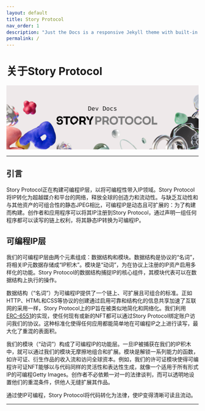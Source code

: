 ```yaml
---
layout: default
title: Story Protocol
nav_order: 1
description: "Just the Docs is a responsive Jekyll theme with built-in search that is easily customizable and hosted on GitHub Pages."
permalink: /
---
```


# 关于Story Protocol

![Story Protocol](/assets/images/sp_main.png)

---
## 引言

Story Protocol正在构建可编程IP层，以将可编程性带入IP领域。Story Protocol将IP转化为超越媒介和平台的网络，释放全球的创造力和流动性。与缺乏互动性和与其他资产的可组合性的静态JPEG相比，可编程IP是动态且可扩展的：为了构建而构建。创作者和应用程序可以将其IP注册到Story Protocol，通过声明一组任何程序都可以读写的链上权利，将其静态IP转换为可编程IP。

## 可编程IP层

我们的可编程IP层由两个元素组成：数据结构和模块。数据结构是协议的“名词”，将相关IP元数据存储成“IP积木”。模块是“动词”，为在协议上注册的IP资产启用多样化的功能。Story Protocol的数据结构捕捉IP的核心组件，其模块代表可以在数据结构上执行的操作。

数据结构（“名词”）为可编程IP提供了一个链上、可扩展且可组合的标准。正如HTTP、HTML和CSS等协议的创建通过启用可靠和结构化的信息共享加速了互联网的采用一样，Story Protocol上的IP旨在被类似地简化和网络化。我们利用[ERC-6551]的实现，使任何现有或新的NFT都可以通过Story Protocol绑定账户访问我们的协议。这种标准化使得任何应用都能简单地在可编程IP之上进行读写，最大化了重混的表面积。

我们的模块（“动词”）构成了可编程IP的功能层。一旦IP被捕获在我们的IP积木中，就可以通过我们的模块无摩擦地组合和扩展。模块是解锁一系列能力的函数，如许可证、衍生作品的收入流和访问全球资本。例如，我们的许可证模块使得可编程许可证NFT能够以与代码同样的灵活性和表达性生成，就像一个适用于所有形式IP的可编程Getty Images。创作者不必依赖一对一的法律谈判，而可以透明地设置他们的重混条件，供他人无缝扩展其作品。

通过使IP可编程，Story Protocol将代码转化为法律，使IP变得清晰可读且流动。

----

[ERC-6551]: https://eips.ethereum.org/EIPS/eip-6551
